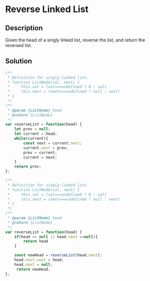 # Reverse Linked List

## Description
Given the head of a singly linked list, reverse the list, and return the reversed list.

## Solution
```javascript
/**
 * Definition for singly-linked list.
 * function ListNode(val, next) {
 *     this.val = (val===undefined ? 0 : val)
 *     this.next = (next===undefined ? null : next)
 * }
 */
/**
 * @param {ListNode} head
 * @return {ListNode}
 */
var reverseList = function(head) {
    let prev = null;
    let current = head;
    while(current){
        const next = current.next;
        current.next = prev;
        prev = current;
        current = next;
    }
    return prev;
};

```

```javascript
/**
 * Definition for singly-linked list.
 * function ListNode(val, next) {
 *     this.val = (val===undefined ? 0 : val)
 *     this.next = (next===undefined ? null : next)
 * }
 */
/**
 * @param {ListNode} head
 * @return {ListNode}
 */
var reverseList = function(head) {
    if(head == null || head.next ==null){
        return head
    }

    const newHead = reverseList(head.next);
    head.next.next = head;
    head.next = null;
     return newHead;
};
```